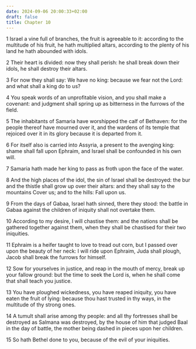 ```yaml
---
date: 2024-09-06 20:00:33+02:00
draft: false
title: Chapter 10
---
```




1 Israel a vine full of branches, the fruit is agreeable to it: according to the multitude of his fruit, he hath multiplied altars, according to the plenty of his land he hath abounded with idols.

2 Their heart is divided: now they shall perish: he shall break down their idols, he shall destroy their altars.

3 For now they shall say: We have no king: because we fear not the Lord: and what shall a king do to us?

4 You speak words of an unprofitable vision, and you shall make a covenant: and judgment shall spring up as bitterness in the furrows of the field.

5 The inhabitants of Samaria have worshipped the calf of Bethaven: for the people thereof have mourned over it, and the wardens of its temple that rejoiced over it in its glory because it is departed from it.

6 For itself also is carried into Assyria, a present to the avenging king: shame shall fall upon Ephraim, and Israel shall be confounded in his own will.

7 Samaria hath made her king to pass as froth upon the face of the water.

8 And the high places of the idol, the sin of Israel shall be destroyed: the bur and the thistle shall grow up over their altars: and they shall say to the mountains Cover us; and to the hills: Fall upon us.

9 From the days of Gabaa, Israel hath sinned, there they stood: the battle in Gabaa against the children of iniquity shall not overtake them.

10 According to my desire, I will chastise them: and the nations shall be gathered together against them, when they shall be chastised for their two iniquities.

11 Ephraim is a heifer taught to love to tread out corn, but I passed over upon the beauty of her neck: I will ride upon Ephraim, Juda shall plough, Jacob shall break the furrows for himself.

12 Sow for yourselves in justice, and reap in the mouth of mercy, break up your fallow ground: but the time to seek the Lord is, when he shall come that shall teach you justice.

13 You have ploughed wickedness, you have reaped iniquity, you have eaten the fruit of lying: because thou hast trusted in thy ways, in the multitude of thy strong ones.

14 A tumult shall arise among thy people: and all thy fortresses shall be destroyed as Salmana was destroyed, by the house of him that judged Baal in the day of battle, the mother being dashed in pieces upon her children.

15 So hath Bethel done to you, because of the evil of your iniquities.

